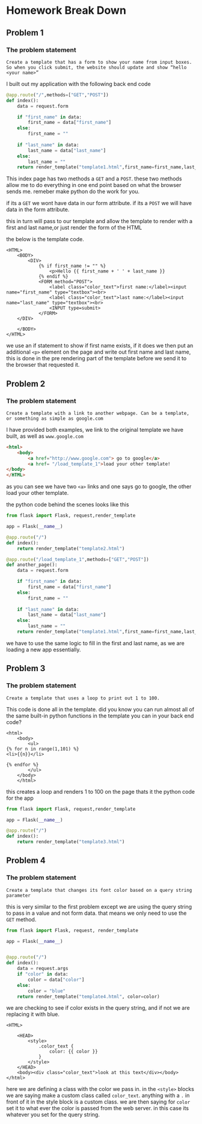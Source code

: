 # Homework Break Down


## Problem 1

### The problem statement
`Create a template that has a form to show your name from input boxes. So when you click submit, the website should update and show “hello <your name>”`

I built out my application with the following back end code

```python
@app.route("/",methods=["GET","POST"])
def index():
    data = request.form

    if "first_name" in data:
        first_name = data["first_name"]
    else:
        first_name = ""
    
    if "last_name" in data:
        last_name = data["last_name"]
    else:
        last_name = ""
    return render_template("template1.html",first_name=first_name,last_name=last_name)
```
    
This index page has two methods a `GET` and a `POST`. these two methods allow me to do everything in one end point based on what the browser sends me. 
remeber make python do the work for you.

if its a `GET` we wont have data in our form attribute. if its a `POST` we will have data in the form attribute.

this in turn will pass to our template and allow the template to render with a first and last name,or just render the form of the HTML


the below is the template code.
```jinja
<HTML>
    <BODY>
        <DIV>
            {% if first_name != "" %}
                <p>Hello {{ first_name + ' ' + last_name }}
            {% endif %}
            <FORM method="POST">
                <label class="color_text">first name:</label><input name="first_name" type="textbox"><br>
                <label class="color_text">last name:</label><input name="last_name" type="textbox"><br>
                <INPUT type=submit>
            </FORM>
    </DIV>

    </BODY>
</HTML>
```

we use an if statement to show if first name exists, if it does we then put an additional `<p>` element on the page and write out first name and last name, this is done in the pre rendering part of the template before we send it to the browser that requested it.

## Problem 2
### The problem statement
`Create a template with a link to another webpage. Can be a template, or something as simple as google.com`

I have provided both examples, we link to the original template we have built, as well as `www.google.com`

```html
<html>
    <body>
        <a href="http://www.google.com"> go to google</a>
        <a href= "/load_template_1">load your other template!
</body>
</HTML>
```
as you can see we have two `<a>` links and one says go to google, the other load your other template. 

the python code behind the scenes looks like this
```python
from flask import Flask, request,render_template

app = Flask(__name__)

@app.route("/")
def index():
    return render_template("template2.html")

@app.route("/load_template_1",methods=["GET","POST"])
def another_page():
    data = request.form

    if "first_name" in data:
        first_name = data["first_name"]
    else:
        first_name = ""
    
    if "last_name" in data:
        last_name = data["last_name"]
    else:
        last_name = ""
    return render_template("template1.html",first_name=first_name,last_name=last_name)
```
we have to use the same logic to fill in the first and last name, as we are loading a new app essentially.

## Problem 3

### The problem statement
`Create a template that uses a loop to print out 1 to 100.`

This code is done all in the template. did you know you can run almost all of the same built-in python functions in the template you can in your back end code? 

```jinja
<html>
    <body>
        <ul>
{% for n in range(1,101) %}
<li>{{n}}</li>

{% endfor %}
        </ul>
    </body>
    </html>
```

this creates a loop and renders 1 to 100 on the page thats it
the python code for the app
```python
from flask import Flask, request,render_template

app = Flask(__name__)

@app.route("/")
def index():
    return render_template("template3.html")
```
## Problem 4
### The problem statement
`Create a template that changes its font color based on a query string parameter`

this is very similar to the first problem except we are using the query string to pass in a value and not form data. that means we only need to use the `GET` method.

```python
from flask import Flask, request, render_template

app = Flask(__name__)


@app.route("/")
def index():
    data = request.args
    if "color" in data:
        color = data["color"]
    else:
        color = "blue"
    return render_template("template4.html", color=color)
```

we are checking to see if color exists in the query string, and if not we are replacing it with blue. 

```jinja
<HTML>

    <HEAD>
        <style>
            .color_text {
                color: {{ color }}
            }
        </style>
    </HEAD>
    <body><div class="color_text">look at this text</div></body></html>
```

here we are defining a class with the color we pass in. in the `<style>` blocks we are saying make a custom class called `color_text`. anything with a `.` in front of it in the style block is a custom class. we are then saying for `color` set it to what ever the color is passed from the web server. in this case its whatever you set for the query string.
